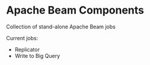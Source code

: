 # Apache Beam Components
Collection of stand-alone Apache Beam jobs

Current jobs: 
- Replicator
- Write to Big Query

